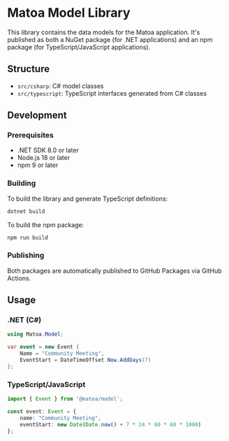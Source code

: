 # Matoa Model Library

This library contains the data models for the Matoa application. It's published as both a NuGet package (for .NET applications) and an npm package (for TypeScript/JavaScript applications).

## Structure

- `src/csharp`: C# model classes
- `src/typescript`: TypeScript interfaces generated from C# classes

## Development

### Prerequisites

- .NET SDK 8.0 or later
- Node.js 18 or later
- npm 9 or later

### Building

To build the library and generate TypeScript definitions:

```bash
dotnet build
```

To build the npm package:

```bash
npm run build
```

### Publishing

Both packages are automatically published to GitHub Packages via GitHub Actions.

## Usage

### .NET (C#)

```csharp
using Matoa.Model;

var event = new Event { 
    Name = "Community Meeting",
    EventStart = DateTimeOffset.Now.AddDays(7)
};
```

### TypeScript/JavaScript

```typescript
import { Event } from '@matoa/model';

const event: Event = {
    name: "Community Meeting",
    eventStart: new Date(Date.now() + 7 * 24 * 60 * 60 * 1000)
};
```
